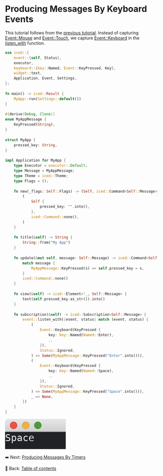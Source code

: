 # Producing Messages By Keyboard Events

This tutorial follows from the [previous tutorial](./producing_messages_by_mouse_events.md).
Instead of capturing [Event::Mouse](https://docs.rs/iced/0.12.1/iced/event/enum.Event.html#variant.Mouse) and [Event::Touch](https://docs.rs/iced/0.12.1/iced/event/enum.Event.html#variant.Touch), we capture [Event::Keyboard](https://docs.rs/iced/0.12.1/iced/event/enum.Event.html#variant.Keyboard) in the [listen_with](https://docs.rs/iced/0.12.1/iced/event/fn.listen_with.html) function.

```rust
use iced::{
    event::{self, Status},
    executor,
    keyboard::{key::Named, Event::KeyPressed, Key},
    widget::text,
    Application, Event, Settings,
};

fn main() -> iced::Result {
    MyApp::run(Settings::default())
}

#[derive(Debug, Clone)]
enum MyAppMessage {
    KeyPressed(String),
}

struct MyApp {
    pressed_key: String,
}

impl Application for MyApp {
    type Executor = executor::Default;
    type Message = MyAppMessage;
    type Theme = iced::Theme;
    type Flags = ();

    fn new(_flags: Self::Flags) -> (Self, iced::Command<Self::Message>) {
        (
            Self {
                pressed_key: "".into(),
            },
            iced::Command::none(),
        )
    }

    fn title(&self) -> String {
        String::from("My App")
    }

    fn update(&mut self, message: Self::Message) -> iced::Command<Self::Message> {
        match message {
            MyAppMessage::KeyPressed(s) => self.pressed_key = s,
        }
        iced::Command::none()
    }

    fn view(&self) -> iced::Element<'_, Self::Message> {
        text(self.pressed_key.as_str()).into()
    }

    fn subscription(&self) -> iced::Subscription<Self::Message> {
        event::listen_with(|event, status| match (event, status) {
            (
                Event::Keyboard(KeyPressed {
                    key: Key::Named(Named::Enter),
                    ..
                }),
                Status::Ignored,
            ) => Some(MyAppMessage::KeyPressed("Enter".into())),
            (
                Event::Keyboard(KeyPressed {
                    key: Key::Named(Named::Space),
                    ..
                }),
                Status::Ignored,
            ) => Some(MyAppMessage::KeyPressed("Space".into())),
            _ => None,
        })
    }
}
```

![Producing messages by keyboard events](./pic/producing_messages_by_keyboard_events.png)

:arrow_right:  Next: [Producing Messages By Timers](./producing_messages_by_timers.md)

:blue_book: Back: [Table of contents](./../README.md)

